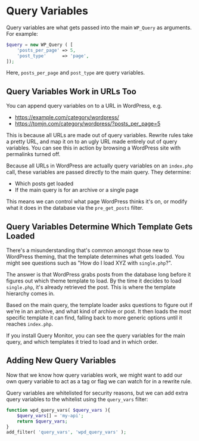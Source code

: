 # Query Variables

Query variables are what gets passed into the main `WP_Query` as arguments. For example:

```php
$query = new WP_Query ( [
    'posts_per_page' => 5,
    'post_type'      => 'page',
]);
```

Here, `posts_per_page` and `post_type` are query variables.

## Query Variables Work in URLs Too

You can append query variables on to a URL in WordPress, e.g. 

 - https://example.com/category/wordpress/
 - https://tomjn.com/category/wordpress/?posts_per_page=5

This is because all URLs are made out of query variables. Rewrite rules take a pretty URL, and map it on to an ugly URL made entirely out of query variables. You can see this in action by browsing a WordPress site with permalinks turned off.

Because all URLs in WordPress are actually query variables on an `index.php` call, these variables are passed directly to the main query. They determine:

 - Which posts get loaded
 - If the main query is for an archive or a single page

This means we can control what page WordPress thinks it's on, or modify what it does in the database via the `pre_get_posts` filter.

## Query Variables Determine Which Template Gets Loaded

There's a misunderstanding that's common amongst those new to WordPress theming, that the template determines what gets loaded. You might see questions such as "How do I load XYZ with `single.php`?".

The answer is that WordPress grabs posts from the database long before it figures out which theme template to load. By the time it decides to load `single.php`, it's already retrieved the post. This is where the template hierarchy comes in.

Based on the main query, the template loader asks questions to figure out if we're in an archive, and what kind of archive or post. It then loads the most specific template it can find, falling back to more generic options until it reaches `index.php`.

If you install Query Monitor, you can see the query variables for the main query, and which templates it tried to load and in which order.

## Adding New Query Variables

Now that we know how query variables work, we might want to add our own query variable to act as a tag or flag we can watch for in a rewrite rule.

Query variables are whitelisted for security reasons, but we can add extra query variables to the whitelist using the `query_vars` filter:

```php
function wpd_query_vars( $query_vars ){
    $query_vars[] = 'my-api';
    return $query_vars;
}
add_filter( 'query_vars', 'wpd_query_vars' );
```
